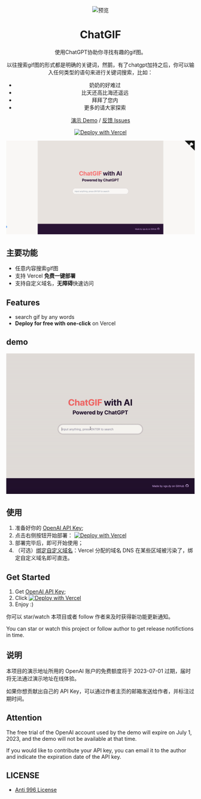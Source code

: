 <div align="center">
<img src="./public/favicon.ico" alt="预览"/>

<h1 align="center">ChatGIF</h1>

使用ChatGPT协助你寻找有趣的gif图。

以往搜索gif图的形式都是明确的关键词，然鹅，有了chatgpt加持之后，你可以输入任何类型的语句来进行关键词搜索，比如：
- 奶奶的好难过
- 比天还高比海还遥远
- 拜拜了您内
- 更多的请大家探索

[演示 Demo](https://chatgif.vercel.app/) / [反馈 Issues](https://github.com/hellovigoss/chatgif/issues) 

[![Deploy with Vercel](https://vercel.com/button)](https://vercel.com/new/clone?repository-url=https://github.com/hellovigoss/chatgif&env=OPENAI_API_KEY&project-name=chatgif&repository-name=chatgif)

![主界面](./static/cover.png)


</div>

## 主要功能

- 任意内容搜索gif图
- 支持 Vercel **免费一键部署**
- 支持自定义域名，**无障碍**快速访问

## Features

- search gif by any words
- **Deploy for free with one-click** on Vercel

## demo
![demo](./static/demo.gif)
## 使用

1. 准备好你的 [OpenAI API Key](https://platform.openai.com/account/api-keys);
2. 点击右侧按钮开始部署：
    [![Deploy with Vercel](https://vercel.com/button)](https://vercel.com/new/clone?repository-url=https://github.com/hellovigoss/chatgif&env=OPENAI_API_KEY&project-name=chatgif&repository-name=chatgif)
3. 部署完毕后，即可开始使用；
4. （可选）[绑定自定义域名](https://vercel.com/docs/concepts/projects/domains/add-a-domain)：Vercel 分配的域名 DNS 在某些区域被污染了，绑定自定义域名即可直连。

## Get Started

1. Get [OpenAI API Key](https://platform.openai.com/account/api-keys);
2. Click
    [![Deploy with Vercel](https://vercel.com/button)](https://vercel.com/new/clone?repository-url=https://github.com/hellovigoss/chatgif&env=OPENAI_API_KEY&project-name=chatgif&repository-name=chatgif)
3. Enjoy :)


你可以 star/watch 本项目或者 follow 作者来及时获得新功能更新通知。

You can star or watch this project or follow author to get release notifictions in time.

## 说明

本项目的演示地址所用的 OpenAI 账户的免费额度将于 2023-07-01 过期，届时将无法通过演示地址在线体验。

如果你想贡献出自己的 API Key，可以通过作者主页的邮箱发送给作者，并标注过期时间。

## Attention

The free trial of the OpenAI account used by the demo will expire on July 1, 2023, and the demo will not be available at that time.

If you would like to contribute your API key, you can email it to the author and indicate the expiration date of the API key.

## LICENSE

- [Anti 996 License](https://github.com/kattgu7/Anti-996-License/blob/master/LICENSE_CN_EN)